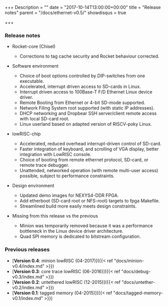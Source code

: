 +++
Description = ""
date = "2017-10-14T13:00:00+00:00"
title = "Release notes"
parent = "/docs/ethernet-v0.5/"
showdisqus = true

+++

### Release notes

 * Rocket-core (Chisel)
   * Corrections to tag cache security and Rocket behaviour corrected.
   
 * Software environment
   * Choice of boot options controlled by DIP-switches from one executable.
   * Accelerated, interrupt driven access to SD-cards in Linux.
   * Interrupt driven access to 100Base-T F/D Ethernet Linux device driver.
   * Remote Booting from Ethernet or 4-bit SD-mode supported.
   * Network Filing System root supported (with static IP addresses).
   * DHCP networking and Dropbear SSH server/client remote access with local SD-card root.
   * Linux userland based on adapted version of RISCV-poky Linux.

 * lowRISC-chip
   * Accelerated, reduced overhead interrupt-driven control of SD-card.
   * Faster integration of keyboard, and scrolling of VGA display, better integration with LowRISC console.
   * Choice of booting from remote ethernet protocol, SD-card, or remote trace debugger.
   * Unattended, networked operation (with remote multi-user access) possible, subject to performance constraints.
   
 * Design environment
   * Updated demo images for NEXYS4-DDR FPGA.
   * Add etherboot (SD-card root or NFS-root) targets to fpga Makefile.
   * Streamlined build more easily meets design constraints.
   
 * Missing from this release vs the previous
   * Minion was temporarily removed because it was a performance bottleneck in the Linux device driver architecture.
   * Quad SPI memory is dedicated to bitstream configuration.

### Previous releases

 * [**Version 0.4**: minion lowRISC (04-2017)]({{< ref "docs/minion-v0.4/index.md" >}})
 * [**Version 0.3**: core trace lowRISC (06-2016)]({{< ref "docs/debug-v0.3/index.md" >}})
 * [**Version 0.2**: untethered lowRISC (12-2015)]({{< ref "docs/untether-v0.2/index.md" >}})
 * [**Version 0.1**: tagged memory (04-2015)]({{< ref "docs/tagged-memory-v0.1/index.md" >}})
